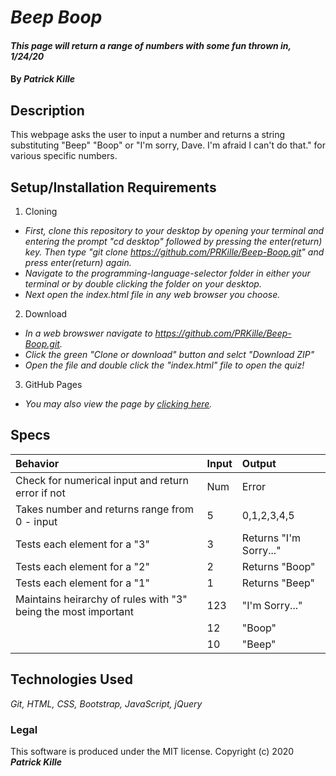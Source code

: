 # _Beep Boop_

#### _This page will return a range of numbers with some fun thrown in, 1/24/20_

#### By _**Patrick Kille**_

## Description

This webpage asks the user to input a number and returns a string substituting "Beep" "Boop" or "I'm sorry, Dave. I'm afraid I can't do that." for various specific numbers.

## Setup/Installation Requirements

1. Cloning
  * _First, clone this repository to your desktop by opening your terminal and entering the prompt "cd desktop" followed by pressing the enter(return) key. Then type "git clone https://github.com/PRKille/Beep-Boop.git" and press enter(return) again._
  * _Navigate to the programming-language-selector folder in either your terminal or by double clicking the folder on your desktop._
  * _Next open the index.html file in any web browser you choose._
2. Download
  * _In a web browswer navigate to https://github.com/PRKille/Beep-Boop.git._
  * _Click the green "Clone or download" button and selct "Download ZIP"_
  * _Open the file and double click the "index.html" file to open the quiz!_
3. GitHub Pages
  * _You may also view the page by [clicking here](PRKille.github.i0/Beep-Boop)._

## Specs

| Behavior | Input | Output |
|:----|:-----|:-----|
|Check for numerical input and return error if not | Num | Error |
| Takes number and returns range from 0 - input | 5 | 0,1,2,3,4,5 |
| Tests each element for a "3" | 3 | Returns "I'm Sorry..."|
| Tests each element for a "2" | 2 | Returns "Boop" |
| Tests each element for a "1" | 1 | Returns "Beep" |
| Maintains heirarchy of rules with "3" being the most important | 123 | "I'm Sorry..." |
|| 12 | "Boop" |
|| 10 | "Beep" |

## Technologies Used

_Git, HTML, CSS, Bootstrap, JavaScript, jQuery_

### Legal
This software is produced under the MIT license.
Copyright (c) 2020 **_Patrick Kille_**